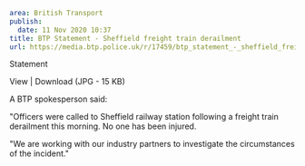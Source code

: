 ```yaml
area: British Transport
publish:
  date: 11 Nov 2020 10:37
title: BTP Statement - Sheffield freight train derailment
url: https://media.btp.police.uk/r/17459/btp_statement_-_sheffield_freight_train_derailment
```

Statement

View | Download (JPG - 15 KB)

A BTP spokesperson said:

"Officers were called to Sheffield railway station following a freight train derailment this morning. No one has been injured.

"We are working with our industry partners to investigate the circumstances of the incident."
